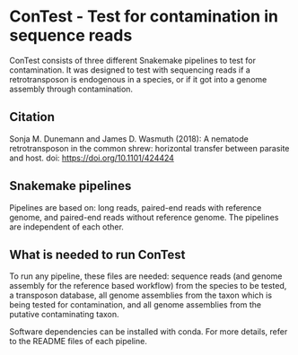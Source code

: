 # ConTest - Test for contamination in sequence reads

ConTest consists of three different Snakemake pipelines to test for contamination. It was designed to test with sequencing reads if a retrotransposon is endogenous in a species, or if it got into a genome assembly through contamination. 


## Citation 

Sonja M. Dunemann and James D. Wasmuth (2018): A nematode retrotransposon in the common shrew: horizontal transfer between parasite and host. doi: https://doi.org/10.1101/424424 


## Snakemake pipelines

Pipelines are based on: long reads, paired-end reads with reference genome, and paired-end reads without reference genome. The pipelines are independent of each other. 


## What is needed to run ConTest

To run any pipeline, these files are needed: sequence reads (and genome assembly for the reference based workflow) from the species to be tested, a transposon database, all genome assemblies from the taxon which is being tested for contamination, and all genome assemblies from the putative contaminating taxon. 

Software dependencies can be installed with conda. For more details, refer to the README files of each pipeline. 





